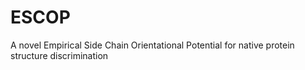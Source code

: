 ESCOP
=====

A novel Empirical Side Chain Orientational Potential for native protein structure discrimination
